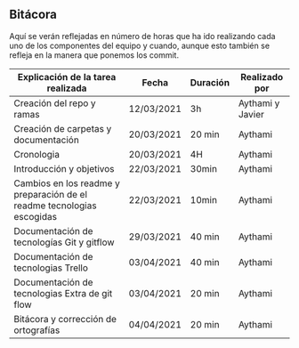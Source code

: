 ## Bitácora 
Aquí se verán reflejadas en número de horas que ha ido realizando cada uno de los componentes del equipo y cuando, aunque esto también se refleja en la manera que ponemos los commit.
 
| Explicación de la tarea realizada | Fecha | Duración | Realizado por |
| -- | -- | -- | -- | 
| Creación del repo y ramas  | 12/03/2021 | 3h| Aythami y   Javier |
| Creación de carpetas y documentación | 20/03/2021 | 20 min | Aythami |
| Cronologia  |20/03/2021 | 4H| Aythami |
| Introducción y objetivos  |22/03/2021 | 30min| Aythami |
| Cambios en los readme y preparación de el readme tecnologias escogidas   |22/03/2021 | 10min| Aythami |
| Documentación de tecnologías Git y gitflow   |29/03/2021 | 40 min| Aythami |
| Documentación de tecnologias Trello   |03/04/2021 | 40 min| Aythami |
| Documentación de tecnologias Extra de git flow   |03/04/2021 | 20 min| Aythami |
| Bitácora y corrección de ortografías |04/04/2021 | 20 min| Aythami |
 
